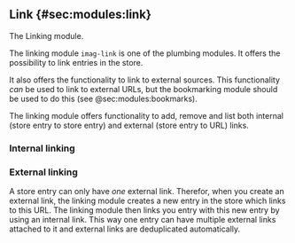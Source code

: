 ## Link {#sec:modules:link}

The Linking module.

The linking module `imag-link` is one of the plumbing modules.
It offers the possibility to link entries in the store.

It also offers the functionality to link to external sources. This functionality
_can_ be used to link to external URLs, but the bookmarking module should be
used to do this (see @sec:modules:bookmarks).

The linking module offers functionality to add, remove and list both internal
(store entry to store entry) and external (store entry to URL) links.

### Internal linking

<!-- internal linking description remains to be written -->

### External linking

A store entry can only have _one_ external link. Therefor, when you create an
external link, the linking module creates a new entry in the store which links
to this URL. The linking module then links you entry with this new entry by
using an internal link. This way one entry can have multiple external links
attached to it and external links are deduplicated automatically.

